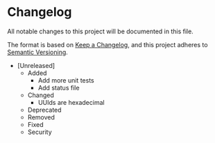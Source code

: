 # Changelog

All notable changes to this project will be documented in this file.

The format is based on [Keep a Changelog](https://keepachangelog.com/en/1.0.0/),
and this project adheres to [Semantic Versioning](https://semver.org/spec/v2.0.0.html).

- [Unreleased]
  - Added
    - Add more unit tests
    - Add status file
  - Changed
    - UUIds are hexadecimal
  - Deprecated
  - Removed
  - Fixed
  - Security
